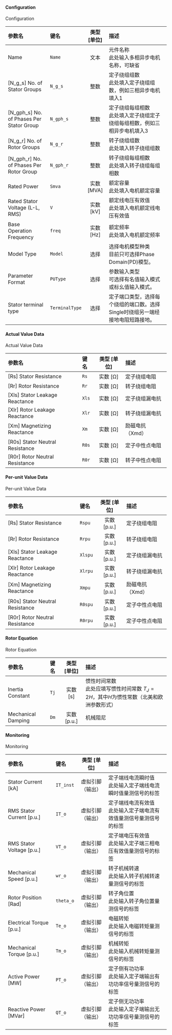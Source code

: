 <!--
DO NOT EDIT THIS FILE DIRECTLY.
This file is generated by tools/comp-docs.js.
All changes will be overwritten by regeneration.
-->

<slot class="model-parameters">

#### Configuration

Configuration

| 参数名 | 键名 | 类型 [单位] | 描述 |
|:------ |:---- |:-----------:|:---- |
| Name | `Name` | 文本 | 元件名称<br/>此处输入多相异步电机名称，可缺省 |
| \[N\_g\_s\] No\. of Stator Groups | `N_g_s` | 整数 | 定子绕组组数<br/>此处填入定子绕组组数，例如三相异步电机填入1 |
| \[N\_gph\_s\] No\. of Phases Per Stator Group | `N_gph_s` | 整数 | 定子绕组每组相数<br/>此处填入定子绕组定子绕组每组相数，例如三相异步电机填入3 |
| \[N\_g\_r\] No\. of Rotor Groups | `N_g_r` | 整数 | 转子绕组组数<br/>此处填入转子绕组组数 |
| \[N\_gph\_r\] No\. of Phases Per Rotor Group | `N_gph_r` | 整数 | 转子绕组每组相数<br/>此处填入转子绕组每组相数 |
| Rated Power | `Smva` | 实数 [MVA] | 额定容量<br/>此处填入电机额定容量 |
| Rated Stator Voltage \(L\-L, RMS\) | `V` | 实数 [kV] | 额定线电压有效值<br/>此处填入电机额定线电压有效值 |
| Base Operation Frequency | `freq` | 实数 [Hz] | 额定频率<br/>此处填入电机额定频率 |
| Model Type | `Model` | 选择 | 选择电机模型种类<br/>目前只可选择Phase Domain(PD)模型。 |
| Parameter Format | `PUType` | 选择 | 参数输入类型<br/>可选择有名值输入模式或标幺值输入模式。 |
| Stator terminal type | `TerminalType` | 选择 | 定子端口类型，选择每个绕组的端口数。选择Single时绕组另一端经接地电阻短路接地。 |

#### Actual Value Data

Actual Value Data

| 参数名 | 键名 | 类型 [单位] | 描述 |
|:------ |:---- |:-----------:|:---- |
| \[Rs\] Stator Resistance | `Rs` | 实数 [Ω] | 定子绕组电阻 |
| \[Rr\] Rotor Resistance | `Rr` | 实数 [Ω] | 转子绕组电阻 |
| \[Xls\] Stator Leakage Reactance | `Xls` | 实数 [Ω] | 定子绕组漏电抗 |
| \[Xlr\] Rotor Leakage Reactance | `Xlr` | 实数 [Ω] | 转子绕组漏电抗 |
| \[Xm\] Magnetizing Reactance | `Xm` | 实数 [Ω] | 励磁电抗（Xmd） |
| \[R0s\] Stator Neutral Resistance | `R0s` | 实数 [Ω] | 定子中性点电阻 |
| \[R0r\] Rotor Neutral Resistance | `R0r` | 实数 [Ω] | 转子中性点电阻 |

#### Per\-unit Value Data

Per-unit Value Data

| 参数名 | 键名 | 类型 [单位] | 描述 |
|:------ |:---- |:-----------:|:---- |
| \[Rs\] Stator Resistance | `Rspu` | 实数 [p\.u\.] | 定子绕组电阻 |
| \[Rr\] Rotor Resistance | `Rrpu` | 实数 [p\.u\.] | 转子绕组电阻 |
| \[Xls\] Stator Leakage Reactance | `Xlspu` | 实数 [p\.u\.] | 定子绕组漏电抗 |
| \[Xlr\] Rotor Leakage Reactance | `Xlrpu` | 实数 [p\.u\.] | 转子绕组漏电抗 |
| \[Xm\] Magnetizing Reactance | `Xmpu` | 实数 [p\.u\.] | 励磁电抗（Xmd） |
| \[R0s\] Stator Neutral Resistance | `R0spu` | 实数 [p\.u\.] | 定子中性点电阻 |
| \[R0r\] Rotor Neutral Resistance | `R0rpu` | 实数 [p\.u\.] | 定子中性点电阻 |

#### Rotor Equation

Rotor Equation

| 参数名 | 键名 | 类型 [单位] | 描述 |
|:------ |:---- |:-----------:|:---- |
| Inertia Constant | `Tj` | 实数 [s] | 惯性时间常数<br/>此处应填写惯性时间常数 $T_J=2H$，其中$H$为惯性常数（北美和欧洲参数形式） |
| Mechanical Damping | `Dm` | 实数 [p\.u\.] | 机械阻尼 |

#### Monitoring

Monitoring

| 参数名 | 键名 | 类型 [单位] | 描述 |
|:------ |:---- |:-----------:|:---- |
| Stator Current \[kA\] | `IT_inst` | 虚拟引脚（输出） | 定子端线电流瞬时值<br/>此处输入定子端线电流瞬时值量测信号的标签 |
| RMS Stator Current \[p\.u\.\] | `IT_o` | 虚拟引脚（输出） | 定子端线电流有效值<br/>此处输入定子端电流有效值量测信号量测信号的标签 |
| RMS Stator Voltage \[p\.u\.\] | `VT_o` | 虚拟引脚（输出） | 定子端电压有效值<br/>此处输入定子端三相电压有效值量测信号的标签 |
| Mechanical Speed \[p\.u\.\] | `wr_o` | 虚拟引脚（输出） | 转子机械转速<br/>此处输入转子机械转速量测信号的标签 |
| Rotor Position \[Rad\] | `theta_o` | 虚拟引脚（输出） | 转子角位置<br/>此处输入转子角位置量测信号的标签 |
| Electrical Torque \[p\.u\.\] | `Te_o` | 虚拟引脚（输出） | 电磁转矩<br/>此处输入电磁转矩量测信号的标签 |
| Mechanical Torque \[p\.u\.\] | `Tm_o` | 虚拟引脚（输出） | 机械转矩<br/>此处输入机械转矩量测信号的标签 |
| Active Power \[MW\] | `PT_o` | 虚拟引脚（输出） | 定子侧有功功率<br/>此处输入定子端输出有功功率信号量测信号的标签 |
| Reactive Power \[MVar\] | `QT_o` | 虚拟引脚（输出） | 定子侧无功功率<br/>此处输入定子端输出无功功率信号量测信号的标签 |


</slot>
